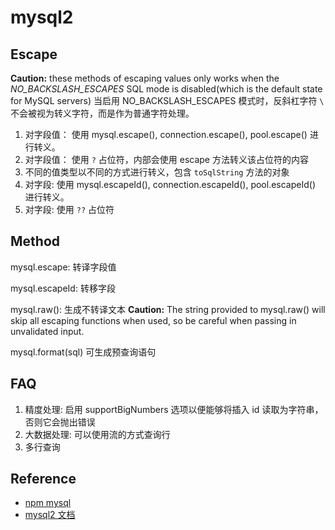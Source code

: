 # mysql2

## Escape
**Caution:** these methods of escaping values only works when the *NO_BACKSLASH_ESCAPES* SQL mode is disabled(which is the default state for MySQL servers)
当启用 NO_BACKSLASH_ESCAPES 模式时，反斜杠字符 `\` 不会被视为转义字符，而是作为普通字符处理。

1. 对字段值： 使用 mysql.escape(), connection.escape(), pool.escape() 进行转义。
2. 对字段值： 使用 `?` 占位符，内部会使用 escape 方法转义该占位符的内容
3. 不同的值类型以不同的方式进行转义，包含 `toSqlString` 方法的对象
4. 对字段: 使用 mysql.escapeId(), connection.escapeId(), pool.escapeId() 进行转义。
4. 对字段: 使用 `??` 占位符


## Method
mysql.escape: 转译字段值

mysql.escapeId: 转移字段

mysql.raw(): 生成不转译文本
  **Caution:** The string provided to mysql.raw() will skip all escaping functions when used, so be careful when passing in unvalidated input.

mysql.format(sql)
  可生成预查询语句


## FAQ
1. 精度处理: 启用 supportBigNumbers 选项以便能够将插入 id 读取为字符串，否则它会抛出错误
2. 大数据处理: 可以使用流的方式查询行
3. 多行查询


## Reference
- [npm mysql](https://www.npmjs.com/package/mysql#server-disconnects)
- [mysql2 文档](https://sidorares.github.io/node-mysql2/docs)